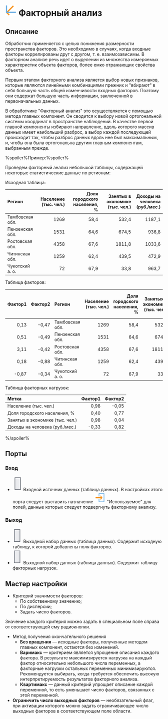 # ![ ](../../images/icons/components/factor-analysis_default.svg) Факторный анализ

## Описание

Обработчик применяется с целью понижения размерности пространства факторов. Это необходимо в случаях, когда входные факторы коррелированы друг с другом, т. е. взаимозависимы. В факторном анализе речь идет о выделении из множества измеряемых характеристик объекта факторов, более емко отражающих свойства объекта.

Первым этапом факторного анализа является выбор новых признаков, которые являются линейными комбинациями прежних и "вбирают" в себя большую часть общей изменчивости входных факторов. Поэтому они содержат большую часть информации, заключенной в первоначальных данных.

В обработчике "Факторный анализ" это осуществляется с помощью метода главных компонент. Он сводится к выбору новой ортогональной системы координат в пространстве наблюдений. В качестве первой главной компоненты избирают направление, вдоль которого массив данных имеет наибольший разброс, а выбор каждой последующей происходит так, чтобы разброс данных вдоль нее был максимальным, и, чтобы она была ортогональна другим главным компонентам, выбранным прежде.

%spoiler%Пример:%spoiler%

Проведем факторный анализ небольшой таблицы, содержащей некоторые статистические данные по регионам:

Исходная таблица:

| Регион | Население (тыс. чел.) | Доля городского населения, % | Занятых в экономике (тыс. чел.) | Доходы на человека (руб./мес.) |
| :-------- | --------: | --------: | --------: | --------: |
| Тамбовская обл. | 1269 | 58,4 | 532,4 | 1187,1 |
| Пензенская обл. | 1531 | 64,6 | 674,5 | 936,8 |
| Ростовская обл. | 4358 | 67,6 | 1811,8 | 1033,6 |
| Читинская обл. | 1259 | 62,4 | 439,5 | 472,9 |
| Чукотский а. о. | 72 | 67,9 | 33,8 | 963,7 |

Таблица факторов:

| Фактор1 | Фактор2 | Регион | Население (тыс. чел.) | Доля городского населения, % | Занятых в экономике (тыс. чел.) | Доходы на человека (руб./мес.) |
| -------------: | -------------: | :------------ | ------------------------------------: | ---------------------------------------------------: | ------------------------------------------------------: | ----------------------------------------------------: |
| 0,13 | -0,47 | Тамбовская обл. | 1269 | 58,4 | 532,4 | 1187,1 |
| 0,51 | -0,49 | Пензенская обл. | 1531 | 64,6 | 674,5 | 936,8 |
| 3,11 | -0,42 | Ростовская обл. | 4358 | 67,6 | 1811,8 | 1033,6 |
| 0,18 | -0,88 | Читинская обл. | 1259 | 62,4 | 439,5 | 472,9 |
| -0,87 | -0,34 | Чукотский а. о. | 72 | 67,9 | 33,8 | 963,7 |

Таблица факторных нагрузок:

| Метка | Фактор1 | Фактор2 |
| :---------- | -------------: | -------------: |
| Население (тыс. чел.) | 0,98 | -0,05 |
| Доля городского населения, % | 0,40 | 0,77 |
| Занятых в экономике (тыс. чел.) | 0,98 | 0,04 |
| Доходы на человека (руб./мес.) | -0,33 | 0,82 |

%/spoiler%

## Порты

### Вход

* ![ ](../../images/icons/app/node/ports/inputs/table_inactive.svg) Входной источник данных (таблица данных). В настройках этого порта следует выставить назначение ![ ](../../images/icons/usage-types/active_default.svg) "Используемое" для полей, данные которых следует подвергнуть факторному анализу.

### Выход

* ![ ](../../images/icons/app/node/ports/outputs/table_inactive.svg) Выходной набор данных (таблица данных). Содержит исходную таблицу, к которой добавлены поля факторов.
* ![ ](../../images/icons/app/node/ports/outputs/table_inactive.svg) Выходной набор данных (таблица данных). Содержит таблицу факторных нагрузок.

## Мастер настройки

* Критерий значимости факторов:
  * По собственному значению;
  * По дисперсии;
  * Задать число факторов.

Значение каждого критерия можно задать в специальном поле справа от соответствующей ему радиокнопки.

* Метод получения окончательного решения
  * **Без вращения** — исходные факторы, полученные методом главных компонент, остаются без изменений.
  * **Варимакс** — критерием является упрощение описания каждого фактора. В результате максимизируется нагрузка на каждый фактор относительно небольшого числа переменных, а факторные нагрузки остальных переменных минимизируются. Рекомендуется выбирать, когда требуется обеспечить высокую интерпретируемость результатов факторного анализа.
  * **Квартимакс** — данный критерий упрощает описание каждой переменной, то есть уменьшает число факторов, связанных с этой переменной.
* **Ограничить число выходных факторов** — необязательный флаг, при активации которого можно задать ограничивающее число выходных факторов в соответствующем поле области.
